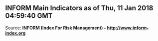 ## INFORM Main Indicators as of Thu, 11 Jan 2018 04:59:40 GMT

Source: **INFORM (Index For Risk Management) - http://www.inform-index.org**